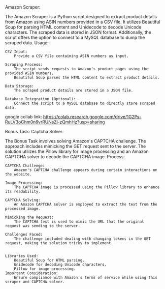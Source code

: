Amazon Scraper:

The Amazon Scraper is a Python script designed to extract product details from Amazon using ASIN numbers provided in a CSV file. It utilizes Beautiful Soup for parsing HTML content and Unidecode to decode Unicode characters. The scraped data is stored in JSON format. Additionally, the script offers the option to connect to a MySQL database to dump the scraped data.
Usage:

    CSV Input:
        Provide a CSV file containing ASIN numbers as input.

    Scraping Process:
        The script sends requests to Amazon's product pages using the provided ASIN numbers.
        Beautiful Soup parses the HTML content to extract product details.

    Data Storage:
        The scraped product details are stored in a JSON file.

    Database Integration (Optional):
        Connect the script to a MySQL database to directly store scraped data.

google collab link: https://colab.research.google.com/drive/1G2Ps-RuLV3oChm0n6vrRUNsZi-zQmhHz?usp=sharing

Bonus Task: Captcha Solver:

The Bonus Task involves solving Amazon's CAPTCHA challenge. The approach includes mimicking the GET request sent to the server. The solution utilizes the Pillow library for image processing and an Amazon CAPTCHA solver to decode the CAPTCHA image.
Process:

    CAPTCHA Challenge:
        Amazon's CAPTCHA challenge appears during certain interactions on the website.

    Image Processing:
        The CAPTCHA image is processed using the Pillow library to enhance its readability.

    CAPTCHA Solving:
        An Amazon CAPTCHA solver is employed to extract the text from the processed image.

    Mimicking the Request:
        The CAPTCHA text is used to mimic the URL that the original request was sending to the server.

    Challenges Faced:
        The challenge included dealing with changing tokens in the GET request, making the solution tricky to implement.


    Libraries Used:
        Beautiful Soup for HTML parsing.
        Unidecode for decoding Unicode characters.
        Pillow for image processing.
    Important Consideration:
        Ensure compliance with Amazon's terms of service while using this scraper and CAPTCHA solver.
